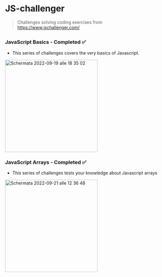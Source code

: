 # JS-challenger
> Challenges solving coding exercises from https://www.jschallenger.com/
##

### JavaScript Basics - Completed :white_check_mark: 
- This series of challenges covers the very basics of Javascript.

<img width="300" alt="Schermata 2022-09-19 alle 18 35 02" src="https://user-images.githubusercontent.com/104517812/191067924-3e1ea3e3-6e61-40e0-b609-6e0d559d7d4e.png">


### JavaScript Arrays - Completed :white_check_mark: 
- This series of challenges tests your knowledge about Javascript arrays
<img width="300" alt="Schermata 2022-09-21 alle 12 36 48" src="https://user-images.githubusercontent.com/104517812/191483417-6ea730ba-ff71-4db3-8882-d26102a8386a.png">

